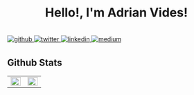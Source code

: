 <h1 align="center">
Hello!, I'm Adrian Vides!
</h1>

<br>

<a href="https://github.com/AdrianVides56" target="_blank">
<img src=https://img.shields.io/badge/github-%2324292e.svg?&style=for-the-badge&logo=github&logoColor=white alt=github style="margin-bottom: 5px;" />
</a>
<a href="https://twitter.com/termi56661" target="_blank">
<img src=https://img.shields.io/badge/twitter-%2300acee.svg?&style=for-the-badge&logo=twitter&logoColor=white alt=twitter style="margin-bottom: 5px;" />
</a>
<a href="https://www.linkedin.com/in/adrian-felipe-vides-jimenez-a201401b7/" target="_blank">
<img src=https://img.shields.io/badge/linkedin-%231E77B5.svg?&style=for-the-badge&logo=linkedin&logoColor=white alt=linkedin style="margin-bottom: 5px;" />
</a>
<a href="https://adrianvides56.medium.com" target="_blank">
<img src=https://img.shields.io/badge/medium-%23292929.svg?&style=for-the-badge&logo=medium&logoColor=white alt=medium style="margin-bottom: 5px;" />
</a>  

 

## Github Stats  
<table><tr><td valign="top" width="50%">

<img src="https://github-readme-stats.vercel.app/api?username=AdrianVides56&show_icons=true&theme=onedark" align="left" style="width: 100%" />

</td><td valign="top" width="50%">

<img src="https://github-readme-stats.vercel.app/api/top-langs/?username=AdrianVides56&show_icons=true&theme=onedark" align="left" style="width: 100%" />
 
</td></tr></table>  


<br/>  
